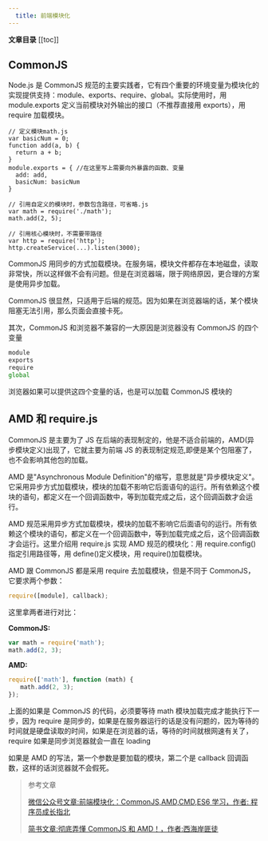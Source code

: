 ```yaml
---
  title: 前端模块化
---
```


**文章目录**
[[toc]]

## CommonJS 
Node.js 是 CommonJS 规范的主要实践者，它有四个重要的环境变量为模块化的实现提供支持：module、exports、require、global。实际使用时，用 module.exports 定义当前模块对外输出的接口（不推荐直接用 exports），用 require 加载模块。

```JS
// 定义模块math.js
var basicNum = 0;
function add(a, b) {
  return a + b;
}
module.exports = { //在这里写上需要向外暴露的函数、变量
  add: add,
  basicNum: basicNum
}

// 引用自定义的模块时，参数包含路径，可省略.js
var math = require('./math');
math.add(2, 5);

// 引用核心模块时，不需要带路径
var http = require('http');
http.createService(...).listen(3000);
```

CommonJS 用同步的方式加载模块。在服务端，模块文件都存在本地磁盘，读取非常快，所以这样做不会有问题。但是在浏览器端，限于网络原因，更合理的方案是使用异步加载。

CommonJS 很显然，只适用于后端的规范。因为如果在浏览器端的话，某个模块阻塞无法引用，那么页面会直接卡死。

其次，CommonJS 和浏览器不兼容的一大原因是浏览器没有 CommonJS 的四个变量
```js
module
exports
require
global
```
浏览器如果可以提供这四个变量的话，也是可以加载 CommonJS 模块的

## AMD 和 require.js

CommonJS 是主要为了 JS 在后端的表现制定的，他是不适合前端的，AMD(异步模块定义)出现了，它就主要为前端 JS 的表现制定规范,即便是某个包阻塞了，也不会影响其他包的加载。

AMD 是"Asynchronous Module Definition"的缩写，意思就是"异步模块定义"。它采用异步方式加载模块，模块的加载不影响它后面语句的运行。所有依赖这个模块的语句，都定义在一个回调函数中，等到加载完成之后，这个回调函数才会运行。

AMD 规范采用异步方式加载模块，模块的加载不影响它后面语句的运行。所有依赖这个模块的语句，都定义在一个回调函数中，等到加载完成之后，这个回调函数才会运行。这里介绍用 require.js 实现 AMD 规范的模块化：用 require.config()指定引用路径等，用 define()定义模块，用 require()加载模块。

AMD 跟 CommonJS 都是采用 require 去加载模块，但是不同于 CommonJS，它要求两个参数：

```js
require([module], callback);
```

这里拿两者进行对比：

**CommonJS:**
```js
var math = require('math');
math.add(2, 3);
```

**AMD:**
```js
require(['math'], function (math) {
　　math.add(2, 3);
});
```


上面的如果是 CommonJS 的代码，必须要等待 math 模块加载完成才能执行下一步，因为 require 是同步的，如果是在服务器运行的话是没有问题的，因为等待的时间就是硬盘读取的时间，如果是在浏览器的话，等待的时间就根网速有关了，require 如果是同步浏览器就会一直在 loading

如果是 AMD 的写法，第一个参数是要加载的模块，第二个是 callback 回调函数，这样的话浏览器就不会假死。


> 参考文章
> 
> [微信公众号文章:前端模块化：CommonJS,AMD,CMD,ES6 学习，作者: 程序员成长指北](https://mp.weixin.qq.com/s/AuBFvgHPVAiT77Y03CsofQ)
> 
> [简书文章:彻底弄懂 CommonJS 和 AMD！，作者:西海岸匪徒](https://www.jianshu.com/p/c5cfc6063344)